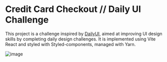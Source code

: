 # Credit Card Checkout // Daily UI Challenge

This project is a challenge inspired by [DailyUI](https://www.dailyui.co/), aimed at improving UI design skills by completing daily design challenges. It is implemented using Vite React and styled with Styled-components, managed with Yarn.

![image](https://github.com/ca-trindade/dailyUI/assets/88114751/813fc97a-c608-4fac-979f-81e0342a8a73)

